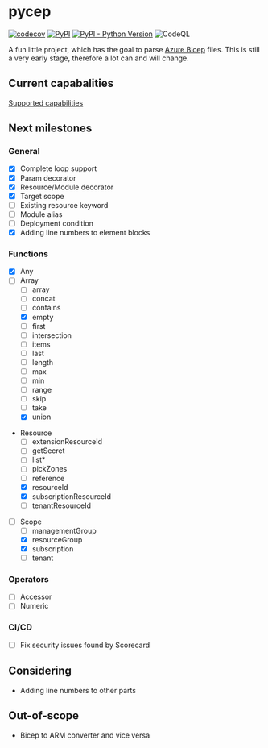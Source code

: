 # pycep

[![codecov](https://codecov.io/gh/gruebel/pycep/branch/master/graph/badge.svg?token=49WHVYGE1D)](https://codecov.io/gh/gruebel/pycep)
[![PyPI](https://img.shields.io/pypi/v/pycep-parser)](https://pypi.org/project/pycep-parser/)
[![PyPI - Python Version](https://img.shields.io/pypi/pyversions/pycep-parser)](https://github.com/gruebel/pycep)
![CodeQL](https://github.com/gruebel/pycep/workflows/CodeQL/badge.svg)

A fun little project, which has the goal to parse
[Azure Bicep](https://github.com/Azure/bicep) files.
This is still a very early stage, therefore a lot can and will change.

## Current capabalities

[Supported capabilities](docs/capabilities.md)

## Next milestones

### General
- [x] Complete loop support
- [x] Param decorator
- [x] Resource/Module decorator
- [x] Target scope
- [ ] Existing resource keyword
- [ ] Module alias
- [ ] Deployment condition
- [x] Adding line numbers to element blocks

### Functions
- [x] Any
- [ ] Array
  - [ ] array
  - [ ] concat
  - [ ] contains
  - [x] empty
  - [ ] first
  - [ ] intersection
  - [ ] items
  - [ ] last
  - [ ] length
  - [ ] max
  - [ ] min
  - [ ] range
  - [ ] skip
  - [ ] take
  - [x] union
- Resource
  - [ ] extensionResourceId
  - [ ] getSecret
  - [ ] list*
  - [ ] pickZones
  - [ ] reference
  - [x] resourceId
  - [x] subscriptionResourceId
  - [ ] tenantResourceId
- [ ] Scope
  - [ ] managementGroup
  - [x] resourceGroup
  - [x] subscription
  - [ ] tenant

### Operators
- [ ] Accessor
- [ ] Numeric

### CI/CD
- [ ] Fix security issues found by Scorecard

## Considering
- Adding line numbers to other parts

## Out-of-scope
- Bicep to ARM converter and vice versa
